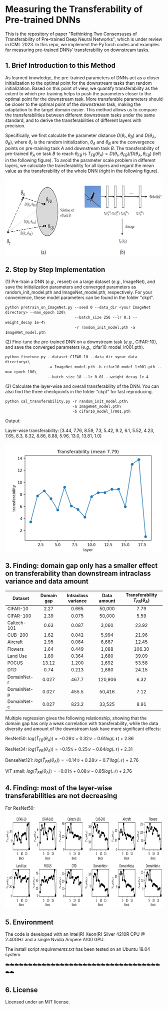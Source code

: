 # Measuring the Transferability of Pre-trained DNNs

This is the repository of paper "Rethinking Two Consensuses of Transferability of Pre-trained Deep Neural Networks", which is under review in ICML 2023.
In this repo, we implement the PyTorch codes and examples for measuring pre-trained DNNs' transferability on downstream tasks.

## 1. Brief Introduction to this Method

As learned knowledge, the pre-trained parameters of DNNs act as a closer initialization to the optimal point for the downstream tasks than random initialization. Based on this point of view, we quantify transferability as the extent to which pre-training helps to push the parameters closer to the optimal point for the downstream task. More transferable parameters should be closer to the optimal point of the downstream task, making the adaptation to the target domain easier. This method allows us to compare the transferabilities between different downstream tasks under the same standard, and to derive the transferabilities of different layers with precision.

Specifically, we first calculate the parameter distance $D(\theta_r, \theta_B)$ and $D(\theta_A, \theta_B)$, where $\theta_r$ is the random initialization, $\theta_A$ and $\theta_B$ are the convergence points on pre-training task $A$ and downstream task $B$. The transferability of pre-trained $\theta_A$ on task $B$ to reach $\theta_{FB}$ is $T_{FB}(\theta_A) = D(\theta_r, \theta_{FB})/D(\theta_A, \theta_{FB})$ (left in the following figure). To avoid the parameter scale problem in different layers, we calculate the transferability for all layers and regard the mean value as the transferability of the whole DNN (right in the following figure).

<img src="Figs/method.png" width = "800" height = "250" alt="Method" align=center />

## 2. Step by Step Implementation

(1) Pre-train a DNN (*e.g.*, resnet) on a large dataset (*e.g.*, ImageNet), and save the initialization parameters and converged parameters as random_init_model.pth and ImageNet_model.pth, respectively. For your convenience, these model parameters can be found in the folder "ckpt".

```
python pretrain_on_ImageNet.py --seed 0 --data_dir <your ImageNet directory> --max_epoch 120\
                               --batch_size 256 --lr 0.1 --weight_decay 1e-4\
                               -r random_init_model.pth -a ImageNet_model.pth
```

(2) Fine-tune the pre-trained DNN on a downstream task (*e.g.*, CIFAR-10), and save the converged parameters (*e.g.*, cifar10_model_lr001.pth).

```
python finetune.py --dataset CIFAR-10 --data_dir <your data directory>\
                   -a ImageNet_model.pth -b cifar10_model_lr001.pth --max_epoch 100\
                   --batch_size 18 --lr 0.01 --weight_decay 1e-4
```

(3) Calculate the layer-wise and overall transferability of the DNN. You can also find the three checkpoints in the folder "ckpt" for fast reproducing.

```
python cal_transferability.py -r random_init_model.pth\
                              -a ImageNet_model.pth\
                              -b cifar10_model_lr001.pth
```

Output: 

Layer-wise transferability:  [3.44, 7.76, 8.59, 7.3, 5.42, 9.2, 6.1, 5.52, 4.23, 7.65, 8.3, 8.32, 8.86, 8.88, 5.96, 13.0, 13.81, 1.0]

<img src="Figs/transferability.png" width = "500" height = "350" alt="Layer-wise transferability" align=center />


## 3. Finding: domain gap only has a smaller effect on transferability than downstream intraclass variance and data amount

Dataset | Domain gap | Intraclass variance | Data amount | Transferability $T_{FB}(\theta_A)$
---  |:---------:|:---------:|:---------:|:---------:
CIFAR-10 | 2.27 | 0.665 | 50,000 | 7.79 |
CIFAR-100 | 2.39 | 0.075 | 50,000 | 5.59 |
Caltech-101 | 0.63 | 0.087 | 3,060 | 23.92 |
CUB-200 | 1.62 | 0.042 | 5,994 | 21.96 |
Aircraft | 2.95 | 0.064 | 6,667 | 12.45 |
Flowers | 1.64 | 0.449 | 1,088 | 106.30 |
Land Use | 1.89 | 0.364 | 1,680 | 39.09 |
POCUS | 13.12 | 1.200 | 1,692 | 53.58 |
DTD | 0.74 | 0.213 | 1,880 | 24.15 |
DomainNet-r | 0.027 | 467.7 | 120,906 | 6.32 |
DomainNet-p | 0.027 | 455.5 | 50,416 | 7.12 |
DomainNet-c | 0.027 | 823.2 | 33,525 | 8.91 |
           
Multiple regression gives the following relationship, showing that the domain gap has only a weak correlation with transferability, while the data diversity and amount of the downstream task have more significant effects:

ResNet50: 
$log(\hat{T}_{FB}(\theta_A)) =-0.26 \mathcal{G} + 0.32 \mathcal{D} - 0.61 log(\mathcal{N}) + 2.86$

ResNet34: 
$log(\hat{T}_{FB}(\theta_A)) =-0.15 \mathcal{G} + 0.25 \mathcal{D} - 0.64 log(\mathcal{N}) + 2.31$

DenseNet121: 
$log(\hat{T}_{FB}(\theta_A)) =-0.14 \mathcal{G} + 0.28 \mathcal{D} - 0.71 log(\mathcal{N}) + 2.76$

ViT small: 
$log(\hat{T}_{FB}(\theta_A)) =-0.01 \mathcal{G} + 0.08 \mathcal{D} - 0.85 log(\mathcal{N}) + 2.76$


## 4. Finding: most of the layer-wise transferabilities are not decreasing

For ResNet50:

<img src="Figs/layer_wise_transferability.png" width = "1000" height = "300" alt="Layer-wise transferability" align=center />


## 5. Environment
The code is developed with an Intel(R) Xeon(R) Silver 4210R CPU @ 2.40GHz and a single Nvidia Ampere A100 GPU.

The install script *requirements.txt* has been tested on an Ubuntu 18.04 system.

:cloud::cloud::cloud::cloud::cloud::cloud::cloud::cloud::cloud::cloud::cloud::cloud::cloud::cloud::cloud::cloud::cloud::cloud::cloud::cloud::cloud::cloud::cloud::cloud::cloud::cloud::cloud::cloud::cloud::cloud::cloud::cloud::cloud::cloud::cloud::cloud:

## 6. License

Licensed under an MIT license.





